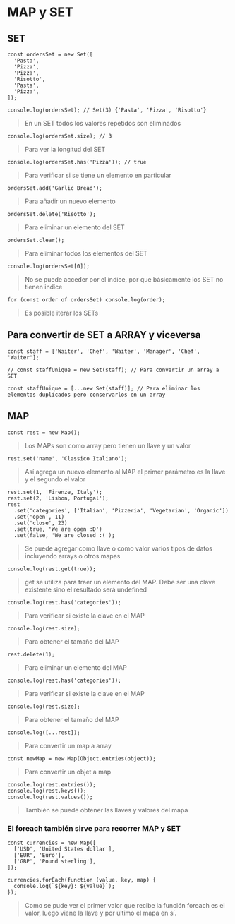 # MAP y SET
## SET
```
const ordersSet = new Set([
  'Pasta',
  'Pizza',
  'Pizza',
  'Risotto',
  'Pasta',
  'Pizza',
]);
```

`console.log(ordersSet); // Set(3) {'Pasta', 'Pizza', 'Risotto'}`
> En un SET todos los valores repetidos son eliminados

`console.log(ordersSet.size); // 3`
> Para ver la longitud del SET

`console.log(ordersSet.has('Pizza')); // true`
> Para verificar si se tiene un elemento en particular

`ordersSet.add('Garlic Bread');`
> Para añadir un nuevo elemento

`ordersSet.delete('Risotto');`
> Para eliminar un elemento del SET

`ordersSet.clear();`
> Para eliminar todos los elementos del SET

`console.log(ordersSet[0]);`
> No se puede acceder por el indice, por que básicamente los SET no tienen indice

`for (const order of ordersSet) console.log(order);`
> Es posible iterar los SETs

## Para convertir de SET a ARRAY y viceversa
```
const staff = ['Waiter', 'Chef', 'Waiter', 'Manager', 'Chef', 'Waiter'];

// const staffUnique = new Set(staff); // Para convertir un array a SET

const staffUnique = [...new Set(staff)]; // Para eliminar los elementos duplicados pero conservarlos en un array
```

## MAP

`const rest = new Map();`  
> Los MAPs son como array pero tienen un llave y un valor

`rest.set('name', 'Classico Italiano');`
> Así agrega un nuevo elemento al MAP el primer parámetro es la llave y el segundo el valor
```
rest.set(1, 'Firenze, Italy');
rest.set(2, 'Lisbon, Portugal');
rest
  .set('categories', ['Italian', 'Pizzeria', 'Vegetarian', 'Organic'])
  .set('open', 11)
  .set('close', 23)
  .set(true, 'We are open :D')
  .set(false, 'We are closed :(');
  ```
> Se puede agregar como llave o como valor varios tipos de datos incluyendo arrays o otros mapas

`console.log(rest.get(true));`
> get se utiliza para traer un elemento del MAP. Debe ser una clave existente sino el resultado será undefined

`console.log(rest.has('categories'));`
> Para verificar si existe la clave en el MAP

`console.log(rest.size);`
> Para obtener el tamaño del MAP

`rest.delete(1);`
> Para eliminar un elemento del MAP

`console.log(rest.has('categories'));`
> Para verificar si existe la clave en el MAP

`console.log(rest.size);`
> Para obtener el tamaño del MAP

`console.log([...rest]);`
> Para convertir un map a array

`const newMap = new Map(Object.entries(object));`
> Para convertir un objet a map

```
console.log(rest.entries());
console.log(rest.keys());
console.log(rest.values());
```
> También se puede obtener las llaves y valores del mapa

### El foreach también sirve para recorrer MAP y SET
```
const currencies = new Map([
  ['USD', 'United States dollar'],
  ['EUR', 'Euro'],
  ['GBP', 'Pound sterling'],
]);

currencies.forEach(function (value, key, map) {
  console.log(`${key}: ${value}`);
});
```
> Como se pude ver el primer valor que recibe la función foreach es el valor, luego viene la llave y por último el mapa en sí.